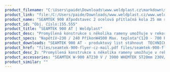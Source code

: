 ```yaml
---
product_filename: "C:\Users\paide\Downloads\www.weldplast.cz\markdown\seamtek-900-at.md"
product_link: "file:/C:/Users/paide/Downloads/www.weldplast.cz/www.weldplast.cz/seamtek-900-at"
product_name: "SEAMTEK 900 ATpodstavec 2 ocelová přítlačná kola 25 mm standardní tryska 25 mm"
product_id: "Obj. číslo:155.555"
product_title: "SEAMTEK 900 AT | Weldplast"
product_desc: "Promyšlená konstrukce s několika rameny umožňuje v rekordním čase konfigurovat přístroj pro požadovanou aplikaci a svařit téměř jakýkoliv tvar. Maximální flexibilitu zajišťuje velký výběr hnacích kol trysek a vodicích zařízení.Flexibilní díky systému několika ramenDigitálně regulované svařovací parametryIntuitivní uživatelské rozhraníTichý provozTestovací režim pro rychlé stanovení parametrůSnadná výměna hnacích kol a vodicích zařízeníBezúdržbový"
product_specs: "NapětíV~230 / 240 PříkonW4500 Max. teplota°C120 - 700 Rychlostm/min01 - 30 Rozměry (D x Š x V)mm1500 x 702 x 1500 Hmotnostkg 238 (základní verze) 268 (plně vybavená verze)  Šířka svarumm8 - 64"
product_downloads: "SEAMTEK 900 AT - produktový list stáhnout  TECHNICKÉ TKANINY - katalog stáhnout"
product_href: "files/seamtek-900-flyer-cz-mail.pdf files/seamtek-900-flyer-cz-mail.pdf files/katalog-technicke-tkaniny-2019-web.pdf files/katalog-technicke-tkaniny-2019-web.pdf"
product_desc_2: "Promyšlená konstrukce s několika rameny umožňuje v rekordním čase konfigurovat přístroj pro požadovanou aplikaci a svařit téměř jakýkoliv tvar. Maximální flexibilitu zajišťuje velký výběr hnacích kol trysek a vodicích zařízení.Flexibilní díky systému několika ramenDigitálně regulované svařovací parametryIntuitivní uživatelské rozhraníTichý provozTestovací režim pro rychlé stanovení parametrůSnadná výměna hnacích kol a vodicích zařízeníBezúdržbový"
product_accessories: "SEAMTEK W-900 AT230 V / 3900 WHEMTEK ST20mm 230V/ 2350 WHEMTEK ST30 mm 230 V / 3450 WHEMTEK ST40 mm 230 V / 3450 W"
product_similar: ""
---
```

